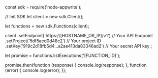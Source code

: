 const sdk = require('node-appwrite');

// Init SDK
let client = new sdk.Client();

let functions = new sdk.Functions(client);

client
    .setEndpoint('https://[HOSTNAME_OR_IP]/v1') // Your API Endpoint
    .setProject('5df5acd0d48c2') // Your project ID
    .setKey('919c2d18fb5d4...a2ae413da83346ad2') // Your secret API key
;

let promise = functions.listExecutions('[FUNCTION_ID]');

promise.then(function (response) {
    console.log(response);
}, function (error) {
    console.log(error);
});